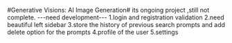 #Generative Visions: AI Image Generation#
its ongoing project ,still not complete.
---need development---
1.login and registration validation 
2.need beautiful left sidebar
3.store the history of previous search prompts and add delete option for the prompts 
4.profile of the user
5.settings
